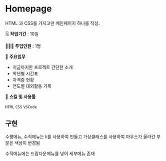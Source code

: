 # Homepage

HTML 과 CSS를 가지고만 메인페이지 하나를 작성.

🗓️ **작업기간** : 10일

👩🏻‍💻 **투입인원** : 1명

📒 **주요업무** 

- 지금까지한 프로젝트 간단한 소개
- 학년별 시간표
- 자격증 현황
- 연도별 대외활동 기록

🌱 **스킬 및 사용툴**

`HTML` `CSS` `VSCode` 

## 구현

수평메뉴, 수직메뉴는 li를 사용하여 만들고 가상클래스를 사용하여 마우스가 올라간 부분은 색상이 변경됨

수직메뉴에는 드랍다운메뉴를 넣어 세부메뉴 존재

